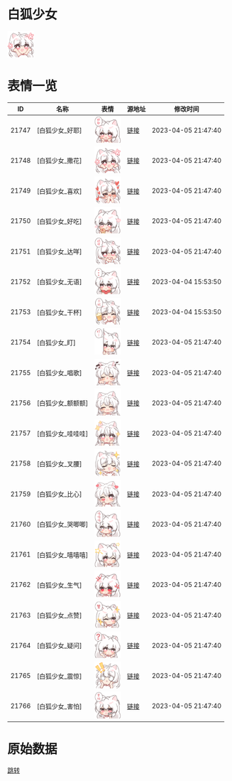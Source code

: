 # 白狐少女

<img src="./cover.png" height="60" alt="cover" />

# 表情一览

|ID|名称|表情|源地址|修改时间|
|----|----|----|----|----|
|21747|[白狐少女_好耶]|<img src="./pic/021747_%5B白狐少女_好耶%5D.png" height="60" alt="好耶"/>|[链接](https://i0.hdslb.com/bfs/garb/2f97323b7c81eb15d8c43918d12c249e3b79796c.png)|2023-04-05 21:47:40|
|21748|[白狐少女_撒花]|<img src="./pic/021748_%5B白狐少女_撒花%5D.png" height="60" alt="撒花"/>|[链接](https://i0.hdslb.com/bfs/garb/a082b77c577dadf7da11d29bbcf362bb5ad598ab.png)|2023-04-05 21:47:40|
|21749|[白狐少女_喜欢]|<img src="./pic/021749_%5B白狐少女_喜欢%5D.png" height="60" alt="喜欢"/>|[链接](https://i0.hdslb.com/bfs/garb/83b05748e5465b089650c6f75f6d04f062b508c7.png)|2023-04-05 21:47:40|
|21750|[白狐少女_好吃]|<img src="./pic/021750_%5B白狐少女_好吃%5D.png" height="60" alt="好吃"/>|[链接](https://i0.hdslb.com/bfs/garb/dea55e72bb0f5c4a06d8b3c81007e6daafb5fdfd.png)|2023-04-05 21:47:40|
|21751|[白狐少女_达咩]|<img src="./pic/021751_%5B白狐少女_达咩%5D.png" height="60" alt="达咩"/>|[链接](https://i0.hdslb.com/bfs/garb/3ed5feb59219451e5063150d9665778e08f49b66.png)|2023-04-05 21:47:40|
|21752|[白狐少女_无语]|<img src="./pic/021752_%5B白狐少女_无语%5D.png" height="60" alt="无语"/>|[链接](https://i0.hdslb.com/bfs/garb/702e7a94f7920c2536c0e1b9cfa9c8b25132f2df.png)|2023-04-04 15:53:50|
|21753|[白狐少女_干杯]|<img src="./pic/021753_%5B白狐少女_干杯%5D.png" height="60" alt="干杯"/>|[链接](https://i0.hdslb.com/bfs/garb/db3d7216f9f0485b850774260550b4980e2fdcc9.png)|2023-04-04 15:53:50|
|21754|[白狐少女_盯]|<img src="./pic/021754_%5B白狐少女_盯%5D.png" height="60" alt="盯"/>|[链接](https://i0.hdslb.com/bfs/garb/cce67476903135b36aa0b07d622dfe79e371e3a9.png)|2023-04-05 21:47:40|
|21755|[白狐少女_唱歌]|<img src="./pic/021755_%5B白狐少女_唱歌%5D.png" height="60" alt="唱歌"/>|[链接](https://i0.hdslb.com/bfs/garb/edb719c7c79a6662824dcd70020336172251b8ff.png)|2023-04-05 21:47:40|
|21756|[白狐少女_额额额]|<img src="./pic/021756_%5B白狐少女_额额额%5D.png" height="60" alt="额额额"/>|[链接](https://i0.hdslb.com/bfs/garb/163024a5397fa44cc5fc5c6d88bdb632da62ccb5.png)|2023-04-05 21:47:40|
|21757|[白狐少女_哇哇哇]|<img src="./pic/021757_%5B白狐少女_哇哇哇%5D.png" height="60" alt="哇哇哇"/>|[链接](https://i0.hdslb.com/bfs/garb/a498000be6c03ed3de95c8b59b6ac49c2132978d.png)|2023-04-05 21:47:40|
|21758|[白狐少女_叉腰]|<img src="./pic/021758_%5B白狐少女_叉腰%5D.png" height="60" alt="叉腰"/>|[链接](https://i0.hdslb.com/bfs/garb/33d0786df99726b35fb9b0c71ac8fb91fa688a73.png)|2023-04-05 21:47:40|
|21759|[白狐少女_比心]|<img src="./pic/021759_%5B白狐少女_比心%5D.png" height="60" alt="比心"/>|[链接](https://i0.hdslb.com/bfs/garb/2e4c0738e26896e7ee65316e5a44e0a8b34defc0.png)|2023-04-05 21:47:40|
|21760|[白狐少女_哭唧唧]|<img src="./pic/021760_%5B白狐少女_哭唧唧%5D.png" height="60" alt="哭唧唧"/>|[链接](https://i0.hdslb.com/bfs/garb/b1cde66992b0b4bb096ef9c2e2de8736b9c1c69e.png)|2023-04-05 21:47:40|
|21761|[白狐少女_嘻嘻嘻]|<img src="./pic/021761_%5B白狐少女_嘻嘻嘻%5D.png" height="60" alt="嘻嘻嘻"/>|[链接](https://i0.hdslb.com/bfs/garb/922bf89e47e58bb831a29cbd76cf9810082d3cb5.png)|2023-04-05 21:47:40|
|21762|[白狐少女_生气]|<img src="./pic/021762_%5B白狐少女_生气%5D.png" height="60" alt="生气"/>|[链接](https://i0.hdslb.com/bfs/garb/1cdd63c1dc3af65333f6614e8e8db2a734dabee6.png)|2023-04-05 21:47:40|
|21763|[白狐少女_点赞]|<img src="./pic/021763_%5B白狐少女_点赞%5D.png" height="60" alt="点赞"/>|[链接](https://i0.hdslb.com/bfs/garb/330765e0016a0a2ac32b041ad36f810ef86c6dd5.png)|2023-04-05 21:47:40|
|21764|[白狐少女_疑问]|<img src="./pic/021764_%5B白狐少女_疑问%5D.png" height="60" alt="疑问"/>|[链接](https://i0.hdslb.com/bfs/garb/097e8b68fef101301767bc6b3640cbce52b4da4c.png)|2023-04-05 21:47:40|
|21765|[白狐少女_震惊]|<img src="./pic/021765_%5B白狐少女_震惊%5D.png" height="60" alt="震惊"/>|[链接](https://i0.hdslb.com/bfs/garb/e780bae739059dc4fe982309bc11e06657fd2015.png)|2023-04-05 21:47:40|
|21766|[白狐少女_害怕]|<img src="./pic/021766_%5B白狐少女_害怕%5D.png" height="60" alt="害怕"/>|[链接](https://i0.hdslb.com/bfs/garb/1ab78ef71220a35467c0baea6220aa6617b3320c.png)|2023-04-05 21:47:40|

# 原始数据

[跳转](./raw.json)

